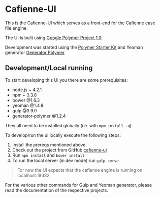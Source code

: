 # Cafienne-UI


This is the Cafienne-UI which serves as a front-end for the Cafienne case file engine.

The UI is built using [Google Polymer Project 1.0](https://www.polymer-project.org/1.0/).

Development was started using the [Polymer Starter Kit](https://github.com/PolymerElements/polymer-starter-kit) and
Yeoman generator [Generator Polymer](https://github.com/yeoman/generator-polymer)


## Development/Local running

To start developing this UI you there are some prerequisites:

* node.js ~ 4.2.1
* npm ~ 3.3.8
* bower @1.6.3
* yeoman @1.4.8
* gulp @3.9.0
* generator-polymer @1.2.4

They all need to be installed globally (i.e. with `npm install -g`)

To develop/run the ui locally execute the following steps:

1. Install the prereqs mentioned above.
2. Check out the project from GitHub [cafienne-ui](https://github.com/cafienne/cafienne-ui.git)
3. Run `npm install` and `bower install`
4. To run the local server (in dev mode) run `gulp serve`

> For now the UI expects that the cafienne engine is running on localhost:18082


For the various other commands for Gulp and Yeoman generator, please read the documentation of the respective projects.



